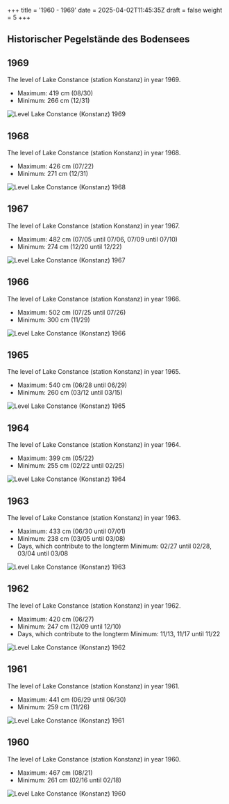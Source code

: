 +++
title = '1960 - 1969'
date = 2025-04-02T11:45:35Z
draft = false
weight = 5
+++

## Historischer Pegelstände des Bodensees

## 1969

The level of Lake Constance (station Konstanz) in year 1969.

- Maximum: 419 cm (08/30)
- Minimum: 266 cm (12/31)

![Level Lake Constance (Konstanz) 1969](/images/EN/graphs_historic/longterm_EN_1969.png)

## 1968

The level of Lake Constance (station Konstanz) in year 1968.

- Maximum: 426 cm (07/22)
- Minimum: 271 cm (12/31)

![Level Lake Constance (Konstanz) 1968](/images/EN/graphs_historic/longterm_EN_1968.png)

## 1967

The level of Lake Constance (station Konstanz) in year 1967.

- Maximum: 482 cm (07/05 until 07/06, 07/09 until 07/10)
- Minimum: 274 cm (12/20 until 12/22)

![Level Lake Constance (Konstanz) 1967](/images/EN/graphs_historic/longterm_EN_1967.png)

## 1966

The level of Lake Constance (station Konstanz) in year 1966.

- Maximum: 502 cm (07/25 until 07/26)
- Minimum: 300 cm (11/29)

![Level Lake Constance (Konstanz) 1966](/images/EN/graphs_historic/longterm_EN_1966.png)

## 1965

The level of Lake Constance (station Konstanz) in year 1965.

- Maximum: 540 cm (06/28 until 06/29)
- Minimum: 260 cm (03/12 until 03/15)

![Level Lake Constance (Konstanz) 1965](/images/EN/graphs_historic/longterm_EN_1965.png)

## 1964

The level of Lake Constance (station Konstanz) in year 1964.

- Maximum: 399 cm (05/22)
- Minimum: 255 cm (02/22 until 02/25)

![Level Lake Constance (Konstanz) 1964](/images/EN/graphs_historic/longterm_EN_1964.png)

## 1963

The level of Lake Constance (station Konstanz) in year 1963.

- Maximum: 433 cm (06/30 until 07/01)
- Minimum: 238 cm (03/05 until 03/08)
- Days, which contribute to the longterm Minimum: 02/27 until 02/28, 03/04 until 03/08

![Level Lake Constance (Konstanz) 1963](/images/EN/graphs_historic/longterm_EN_1963.png)

## 1962

The level of Lake Constance (station Konstanz) in year 1962.

- Maximum: 420 cm (06/27)
- Minimum: 247 cm (12/09 until 12/10)
- Days, which contribute to the longterm Minimum: 11/13, 11/17 until 11/22

![Level Lake Constance (Konstanz) 1962](/images/EN/graphs_historic/longterm_EN_1962.png)

## 1961

The level of Lake Constance (station Konstanz) in year 1961.

- Maximum: 441 cm (06/29 until 06/30)
- Minimum: 259 cm (11/26)

![Level Lake Constance (Konstanz) 1961](/images/EN/graphs_historic/longterm_EN_1961.png)

## 1960

The level of Lake Constance (station Konstanz) in year 1960.

- Maximum: 467 cm (08/21)
- Minimum: 261 cm (02/16 until 02/18)

![Level Lake Constance (Konstanz) 1960](/images/EN/graphs_historic/longterm_EN_1960.png)

